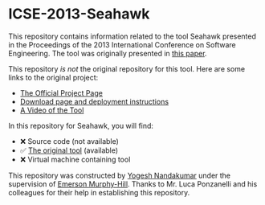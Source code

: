 # ICSE-2013-Seahawk

This repository contains information related to the tool Seahawk presented in the Proceedings of the 2013 International Conference on Software Engineering. The tool was originally presented in [this paper](http://ieeexplore.ieee.org/xpl/articleDetails.jsp?arnumber=6606701).

This repository _is not_ the original repository for this tool. Here are some links to the original project:
* [The Official Project Page](http://seahawk.inf.usi.ch/)
* [Download page and deployment instructions](http://seahawk.inf.usi.ch/download.html)
* [A Video of the Tool](http://youtu.be/DkqhiU9FYPI)

In this repository for Seahawk, you will find:
* :x: Source code (not available)
* :white_check_mark: [The original tool](https://github.com/ynandak/ICSE-2013-Seahawk/blob/master/seahawk.1.0/ch.usi.inf.seahawk_1.0.0.jar) (available)
* :x: Virtual machine containing tool

This repository was constructed by [Yogesh Nandakumar](https://github.com/ynandak) under the supervision of [Emerson Murphy-Hill](https://github.com/CaptainEmerson). Thanks to Mr. Luca Ponzanelli and his colleagues for their help in establishing this repository.
